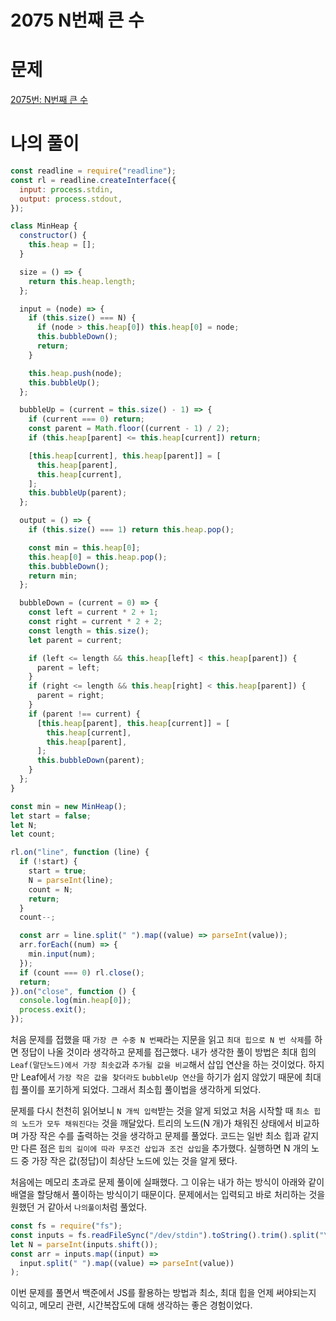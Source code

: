 # 2075 N번째 큰 수

# 문제

[2075번: N번째 큰 수](https://www.acmicpc.net/problem/2075)

# 나의 풀이

```jsx
const readline = require("readline");
const rl = readline.createInterface({
  input: process.stdin,
  output: process.stdout,
});

class MinHeap {
  constructor() {
    this.heap = [];
  }

  size = () => {
    return this.heap.length;
  };

  input = (node) => {
    if (this.size() === N) {
      if (node > this.heap[0]) this.heap[0] = node;
      this.bubbleDown();
      return;
    }

    this.heap.push(node);
    this.bubbleUp();
  };

  bubbleUp = (current = this.size() - 1) => {
    if (current === 0) return;
    const parent = Math.floor((current - 1) / 2);
    if (this.heap[parent] <= this.heap[current]) return;

    [this.heap[current], this.heap[parent]] = [
      this.heap[parent],
      this.heap[current],
    ];
    this.bubbleUp(parent);
  };

  output = () => {
    if (this.size() === 1) return this.heap.pop();

    const min = this.heap[0];
    this.heap[0] = this.heap.pop();
    this.bubbleDown();
    return min;
  };

  bubbleDown = (current = 0) => {
    const left = current * 2 + 1;
    const right = current * 2 + 2;
    const length = this.size();
    let parent = current;

    if (left <= length && this.heap[left] < this.heap[parent]) {
      parent = left;
    }
    if (right <= length && this.heap[right] < this.heap[parent]) {
      parent = right;
    }
    if (parent !== current) {
      [this.heap[parent], this.heap[current]] = [
        this.heap[current],
        this.heap[parent],
      ];
      this.bubbleDown(parent);
    }
  };
}

const min = new MinHeap();
let start = false;
let N;
let count;

rl.on("line", function (line) {
  if (!start) {
    start = true;
    N = parseInt(line);
    count = N;
    return;
  }
  count--;

  const arr = line.split(" ").map((value) => parseInt(value));
  arr.forEach((num) => {
    min.input(num);
  });
  if (count === 0) rl.close();
  return;
}).on("close", function () {
  console.log(min.heap[0]);
  process.exit();
});
```

처음 문제를 접했을 때 `가장 큰 수중 N 번째`라는 지문을 읽고 `최대 힙으로 N 번 삭제`를 하면 정답이 나올 것이라 생각하고 문제를 접근했다. 내가 생각한 풀이 방법은 최대 힙의 `Leaf(말단노드)에서 가장 최솟값`과 `추가될 값을 비교`해서 삽입 연산을 하는 것이었다. 하지만 Leaf에서 `가장 작은 값을 찾더라도` `bubbleUp 연산`을 하기가 쉽지 않았기 때문에 최대힙 풀이를 포기하게 되었다. 그래서 최소힙 풀이법을 생각하게 되었다.

문제를 다시 천천히 읽어보니 `N 개씩 입력`받는 것을 알게 되었고 처음 시작할 때 `최소 힙의 노드가 모두 채워진다는` 것을 깨달았다. 트리의 노드(N 개)가 채워진 상태에서 비교하며 가장 작은 수를 출력하는 것을 생각하고 문제를 풀었다. 코드는 일반 최소 힙과 같지만 다른 점은 `힙의 길이에 따라 무조건 삽입과 조건 삽입`을 추가했다. 실행하면 N 개의 노드 중 가장 작은 값(정답)이 최상단 노드에 있는 것을 알게 됐다.

처음에는 메모리 초과로 문제 풀이에 실패했다. 그 이유는 내가 하는 방식이 아래와 같이 배열을 할당해서 풀이하는 방식이기 때문이다. 문제에서는 입력되고 바로 처리하는 것을 원했던 거 같아서 `나의풀이`처럼 풀었다.

```jsx
const fs = require("fs");
const inputs = fs.readFileSync("/dev/stdin").toString().trim().split("\n");
let N = parseInt(inputs.shift());
const arr = inputs.map((input) =>
  input.split(" ").map((value) => parseInt(value))
);
```

이번 문제를 풀면서 백준에서 JS를 활용하는 방법과 최소, 최대 힙을 언제 써야되는지 익히고, 메모리 관련, 시간복잡도에 대해 생각하는 좋은 경험이었다.
